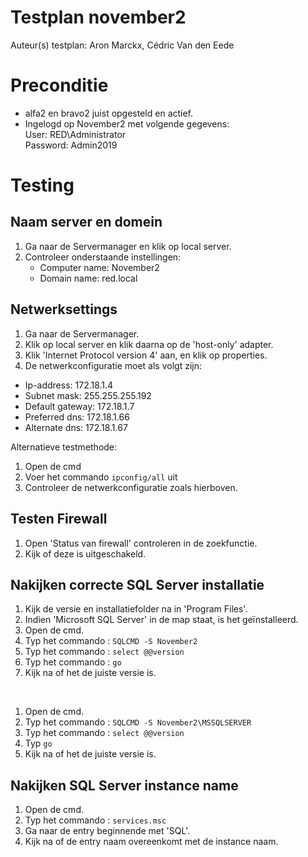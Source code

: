 # Testplan november2

Auteur(s) testplan: Aron Marckx, Cédric Van den Eede

# Preconditie
- alfa2 en bravo2 juist opgesteld en actief.<br>
- Ingelogd op November2 met volgende gegevens: <br>
    User: RED\Administrator <br>
    Password: Admin2019 <br>
 
# Testing
## Naam server en domein
1. Ga naar de Servermanager en klik op local server. 
2. Controleer onderstaande instellingen:
   - Computer name: November2
   - Domain name: red.local

## Netwerksettings
1. Ga naar de Servermanager.
2. Klik op local server en klik daarna op de 'host-only' adapter. 
3. Klik 'Internet Protocol version 4' aan, en klik op properties.
4. De netwerkconfiguratie moet als volgt zijn: <br>
  - Ip-address: 172.18.1.4 <br>
  - Subnet mask: 255.255.255.192 <br>
  - Default gateway: 172.18.1.7 <br>
  - Preferred dns: 172.18.1.66 <br>
  - Alternate dns: 172.18.1.67  <br>

Alternatieve testmethode:
1. Open de cmd 
2. Voer het commando `ipconfig/all` uit
3. Controleer de netwerkconfiguratie zoals hierboven.

## Testen Firewall
1. Open 'Status van firewall' controleren in de zoekfunctie.
2. Kijk of deze is uitgeschakeld.  

## Nakijken correcte SQL Server installatie
1. Kijk de versie en installatiefolder na in 'Program Files'.
2. Indien 'Microsoft SQL Server' in de map staat, is het geïnstalleerd.
3. Open de cmd.
4. Typ het commando : `SQLCMD -S November2`
5. Typ het commando : `select @@version`
6. Typ het commando : `go`
7. Kijk na of het de juiste versie is. 

<br>

1. Open de cmd.
2. Typ het commando : `SQLCMD -S November2\MSSQLSERVER`
3. Typ het commando : `select @@version`
4. Typ `go`
5. Kijk na of het de juiste versie is. 

## Nakijken SQL Server instance name
1. Open de cmd.
2. Typ het commando : `services.msc`
3. Ga naar de entry beginnende met 'SQL'.
4. Kijk na of de entry naam overeenkomt met de instance naam.






   
 
